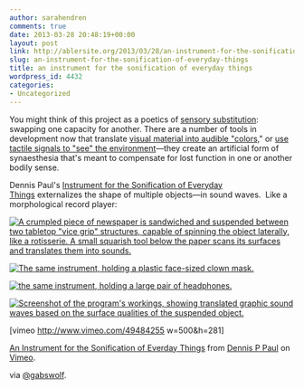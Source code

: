 ```yaml
---
author: sarahendren
comments: true
date: 2013-03-28 20:48:19+00:00
layout: post
link: http://ablersite.org/2013/03/28/an-instrument-for-the-sonification-of-everyday-things/
slug: an-instrument-for-the-sonification-of-everyday-things
title: an instrument for the sonification of everyday things
wordpress_id: 4432
categories:
- Uncategorized
---
```


You might think of this project as a poetics of [sensory substitution](http://en.wikipedia.org/wiki/Sensory_substitution): swapping one capacity for another. There are a number of tools in development now that translate [visual material into audible "colors,](http://www.seeingwithsound.com/)" or [use tactile signals to "see" the environment](http://www.wicab.com/en_us/)—they create an artificial form of synaesthesia that's meant to compensate for lost function in one or another bodily sense.

Dennis Paul's [Instrument for the Sonification of Everyday Things](http://dennisppaul.de/an-instrument-for-the-sonification-of-everday-things/) externalizes the shape of multiple objects—in sound waves.  Like a morphological record player:

[![A crumpled piece of newspaper is sandwiched and suspended between two tabletop "vice grip" structures, capable of spinning the object laterally, like a rotisserie. A small squarish tool below the paper scans its surfaces and translates them into sounds.](http://ablersite.files.wordpress.com/2013/03/smr-002.jpg)](http://ablersite.files.wordpress.com/2013/03/smr-002.jpg)

[![The same instrument, holding a plastic face-sized clown mask.](http://ablersite.files.wordpress.com/2013/03/smr-004.jpg)](http://ablersite.files.wordpress.com/2013/03/smr-004.jpg)

[![the same instrument, holding a large pair of headphones.](http://ablersite.files.wordpress.com/2013/03/smr-003.jpg)](http://ablersite.files.wordpress.com/2013/03/smr-003.jpg)

[![Screenshot of the program's workings, showing translated graphic sound waves based on the surface qualities of the suspended object. ](http://ablersite.files.wordpress.com/2013/03/smr-screen.jpg)](http://ablersite.files.wordpress.com/2013/03/smr-screen.jpg)

[vimeo http://www.vimeo.com/49484255 w=500&h=281]

[An Instrument for the Sonification of Everday Things](http://vimeo.com/49484255) from [Dennis P Paul](http://vimeo.com/dennisppaul) on [Vimeo](http://vimeo.com).

via [@gabswolf](https://twitter.com/gabswolf).

